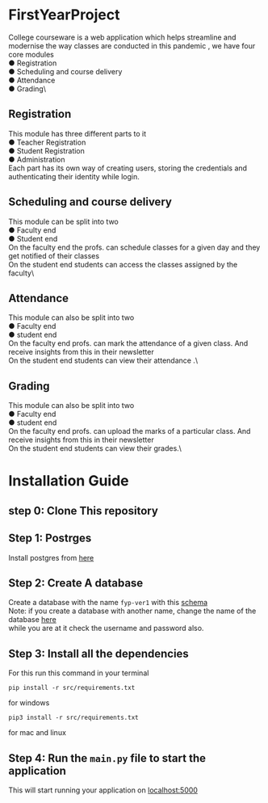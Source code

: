 # FirstYearProject
College courseware is a web application which helps streamline and modernise the
way classes are conducted in this pandemic , we have four core modules\
● Registration\
● Scheduling and course delivery\
● Attendance\
● Grading\

## Registration
This module has three different parts to it\
● Teacher Registration\
● Student Registration\
● Administration\
Each part has its own way of creating users, storing the credentials and authenticating
their identity while login.

## Scheduling and course delivery
This module can be split into two\
● Faculty end\
● Student end\
On the faculty end the profs. can schedule classes for a given day and they get notified
of their classes\
On the student end students can access the classes assigned by the faculty\

## Attendance
This module can also be split into two\
● Faculty end\
● student end\
On the faculty end profs. can mark the attendance of a given class. And receive
insights from this in their newsletter\
On the student end students can view their attendance .\

## Grading
This module can also be split into two\
● Faculty end\
● student end\
On the faculty end profs. can upload the marks of a particular class. And receive
insights from this in their newsletter\
On the student end students can view their grades.\

# Installation Guide 
## step 0: Clone This repository
## Step 1: Postrges
Install postgres from [here](https://www.postgresql.org/download/)
## Step 2: Create A database
Create a database with the name `fyp-ver1` with this [schema](src/sql/schema.sql) \
Note: if you create a database with another name, change the name of the database [here](src/DB/db.py)\
while you are at it check the username and password also. 

## Step 3: Install all the dependencies 
For this run this command in your terminal
```
pip install -r src/requirements.txt
```
for windows 
```
pip3 install -r src/requirements.txt
```
for mac and linux
## Step 4: Run the `main.py` file to start the application 
This will start running your application on [localhost:5000](http://localhost:5000/)

